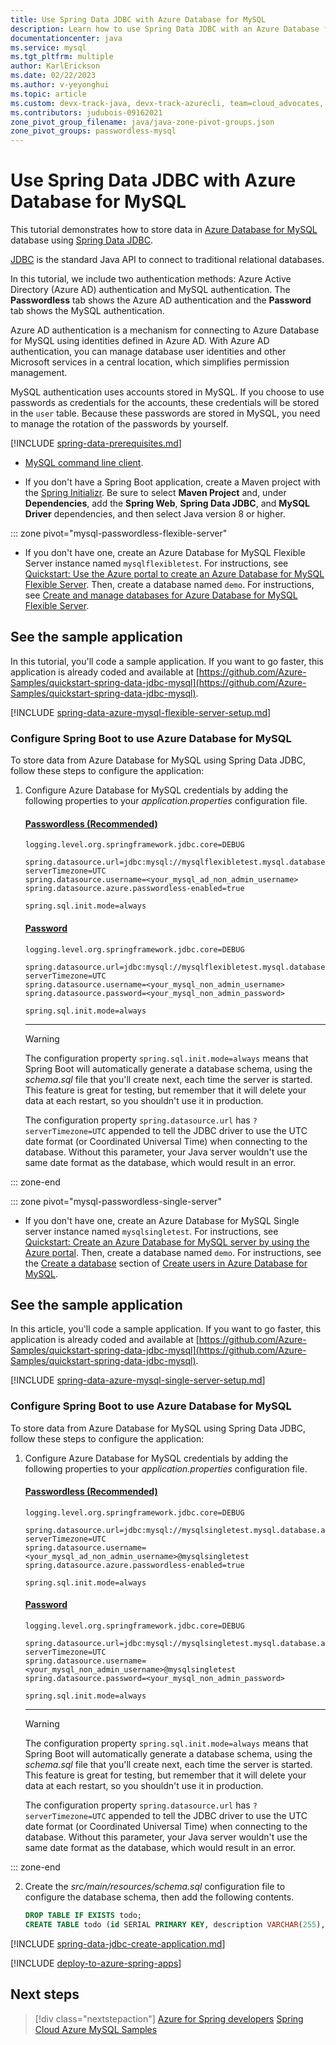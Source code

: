 ```yaml
---
title: Use Spring Data JDBC with Azure Database for MySQL
description: Learn how to use Spring Data JDBC with an Azure Database for MySQL database.
documentationcenter: java
ms.service: mysql
ms.tgt_pltfrm: multiple
author: KarlErickson
ms.date: 02/22/2023
ms.author: v-yeyonghui
ms.topic: article
ms.custom: devx-track-java, devx-track-azurecli, team=cloud_advocates, passwordless-java, spring-cloud-azure, devx-track-extended-java
ms.contributors: judubois-09162021
zone_pivot_group_filename: java/java-zone-pivot-groups.json
zone_pivot_groups: passwordless-mysql
---
```


# Use Spring Data JDBC with Azure Database for MySQL

This tutorial demonstrates how to store data in [Azure Database for MySQL](/azure/mysql/) database using [Spring Data JDBC](https://spring.io/projects/spring-data-jdbc).

[JDBC](https://jcp.org/en/jsr/detail?id=221) is the standard Java API to connect to traditional relational databases.

In this tutorial, we include two authentication methods: Azure Active Directory (Azure AD) authentication and MySQL authentication. The **Passwordless** tab shows the Azure AD authentication and the **Password** tab shows the MySQL authentication.

Azure AD authentication is a mechanism for connecting to Azure Database for MySQL using identities defined in Azure AD. With Azure AD authentication, you can manage database user identities and other Microsoft services in a central location, which simplifies permission management.

MySQL authentication uses accounts stored in MySQL. If you choose to use passwords as credentials for the accounts, these credentials will be stored in the `user` table. Because these passwords are stored in MySQL, you need to manage the rotation of the passwords by yourself.

[!INCLUDE [spring-data-prerequisites.md](includes/spring-data-prerequisites.md)]
- [MySQL command line client](https://dev.mysql.com/downloads/).

- If you don't have a Spring Boot application, create a Maven project with the [Spring Initializr](https://start.spring.io/). Be sure to select **Maven Project** and, under **Dependencies**, add the **Spring Web**, **Spring Data JDBC**, and **MySQL Driver** dependencies, and then select Java version 8 or higher.

::: zone pivot="mysql-passwordless-flexible-server"

- If you don't have one, create an Azure Database for MySQL Flexible Server instance named `mysqlflexibletest`. For instructions, see [Quickstart: Use the Azure portal to create an Azure Database for MySQL Flexible Server](/azure/mysql/flexible-server/quickstart-create-server-portal). Then, create a database named `demo`. For instructions, see [Create and manage databases for Azure Database for MySQL Flexible Server](/azure/mysql/flexible-server/how-to-create-manage-databases).

## See the sample application

In this tutorial, you'll code a sample application. If you want to go faster, this application is already coded and available at [https://github.com/Azure-Samples/quickstart-spring-data-jdbc-mysql](https://github.com/Azure-Samples/quickstart-spring-data-jdbc-mysql).

[!INCLUDE [spring-data-azure-mysql-flexible-server-setup.md](includes/spring-data-azure-mysql-flexible-server-setup.md)]

### Configure Spring Boot to use Azure Database for MySQL

To store data from Azure Database for MySQL using Spring Data JDBC, follow these steps to configure the application:

1. Configure Azure Database for MySQL credentials by adding the following properties to your *application.properties* configuration file.

   #### [Passwordless (Recommended)](#tab/passwordless)

   ```properties
   logging.level.org.springframework.jdbc.core=DEBUG

   spring.datasource.url=jdbc:mysql://mysqlflexibletest.mysql.database.azure.com:3306/demo?serverTimezone=UTC
   spring.datasource.username=<your_mysql_ad_non_admin_username>
   spring.datasource.azure.passwordless-enabled=true

   spring.sql.init.mode=always
   ```

   #### [Password](#tab/password)

   ```properties
   logging.level.org.springframework.jdbc.core=DEBUG

   spring.datasource.url=jdbc:mysql://mysqlflexibletest.mysql.database.azure.com:3306/demo?serverTimezone=UTC
   spring.datasource.username=<your_mysql_non_admin_username>
   spring.datasource.password=<your_mysql_non_admin_password>

   spring.sql.init.mode=always
   ```

    <!-- NOTE: The tab-block end-delimiter here (the "---") needs a 4-space indentation or it will be rendered as a hard rule. -->
    ---

   > [!WARNING]
   > The configuration property `spring.sql.init.mode=always` means that Spring Boot will automatically generate a database schema, using the *schema.sql* file that you'll create next, each time the server is started. This feature is great for testing, but remember that it will delete your data at each restart, so you shouldn't use it in production.
   >
   > The configuration property `spring.datasource.url` has `?serverTimezone=UTC` appended to tell the JDBC driver to use the UTC date format (or Coordinated Universal Time) when connecting to the database. Without this parameter, your Java server wouldn't use the same date format as the database, which would result in an error.

::: zone-end

::: zone pivot="mysql-passwordless-single-server"

- If you don't have one, create an Azure Database for MySQL Single server instance named `mysqlsingletest`. For instructions, see [Quickstart: Create an Azure Database for MySQL server by using the Azure portal](/azure/mysql/single-server/quickstart-create-mysql-server-database-using-azure-portal). Then, create a database named `demo`. For instructions, see the [Create a database](/azure/mysql/single-server/how-to-create-users#create-a-database) section of [Create users in Azure Database for MySQL](/azure/mysql/single-server/how-to-create-users).

## See the sample application

In this article, you'll code a sample application. If you want to go faster, this application is already coded and available at [https://github.com/Azure-Samples/quickstart-spring-data-jdbc-mysql](https://github.com/Azure-Samples/quickstart-spring-data-jdbc-mysql).

[!INCLUDE [spring-data-azure-mysql-single-server-setup.md](includes/spring-data-azure-mysql-single-server-setup.md)]

### Configure Spring Boot to use Azure Database for MySQL

To store data from Azure Database for MySQL using Spring Data JDBC, follow these steps to configure the application:

1. Configure Azure Database for MySQL credentials by adding the following properties to your *application.properties* configuration file.

   #### [Passwordless (Recommended)](#tab/passwordless)

   ```properties
   logging.level.org.springframework.jdbc.core=DEBUG

   spring.datasource.url=jdbc:mysql://mysqlsingletest.mysql.database.azure.com:3306/demo?serverTimezone=UTC
   spring.datasource.username=<your_mysql_ad_non_admin_username>@mysqlsingletest
   spring.datasource.azure.passwordless-enabled=true

   spring.sql.init.mode=always
   ```

   #### [Password](#tab/password)

   ```properties
   logging.level.org.springframework.jdbc.core=DEBUG

   spring.datasource.url=jdbc:mysql://mysqlsingletest.mysql.database.azure.com:3306/demo?serverTimezone=UTC
   spring.datasource.username=<your_mysql_non_admin_username>@mysqlsingletest
   spring.datasource.password=<your_mysql_non_admin_password>

   spring.sql.init.mode=always
   ```

    <!-- NOTE: The tab-block end-delimiter here (the "---") needs a 4-space indentation or it will be rendered as a hard rule, and the following note won't be properly indented. -->
    ---

   > [!WARNING]
   > The configuration property `spring.sql.init.mode=always` means that Spring Boot will automatically generate a database schema, using the *schema.sql* file that you'll create next, each time the server is started. This feature is great for testing, but remember that it will delete your data at each restart, so you shouldn't use it in production.
   >
   > The configuration property `spring.datasource.url` has `?serverTimezone=UTC` appended to tell the JDBC driver to use the UTC date format (or Coordinated Universal Time) when connecting to the database. Without this parameter, your Java server wouldn't use the same date format as the database, which would result in an error.

::: zone-end

<!-- NOTE: The numbering must start with 2 here to continue the sequence after the previous step, otherwise the numbering will reset to 1. -->
2. Create the *src/main/resources/schema.sql* configuration file to configure the database schema, then add the following contents.

   ```sql
   DROP TABLE IF EXISTS todo;
   CREATE TABLE todo (id SERIAL PRIMARY KEY, description VARCHAR(255), details VARCHAR(4096), done BOOLEAN);
   ```

[!INCLUDE [spring-data-jdbc-create-application.md](includes/spring-data-jdbc-create-application.md)]

[!INCLUDE [deploy-to-azure-spring-apps](includes/deploy-to-azure-spring-apps.md)]

## Next steps

> [!div class="nextstepaction"]
> [Azure for Spring developers](../spring/index.yml)
> [Spring Cloud Azure MySQL Samples](https://github.com/Azure-Samples/azure-spring-boot-samples/tree/main/mysql)
